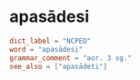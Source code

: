 # apasādesi

``` toml
dict_label = "NCPED"
word = "apasādesi"
grammar_comment = "aor. 3 sg."
see_also = ["apasādeti"]
```

